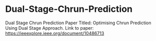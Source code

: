 # Dual-Stage-Chrun-Prediction
Dual Stage Chrun Prediction Paper Titled: Optimising Chrun Prediction Using Dual Stage Approach.
Link to paper: https://ieeexplore.ieee.org/document/10486713
